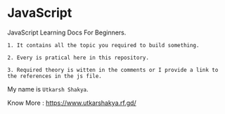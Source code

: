 # JavaScript
JavaScript Learning Docs For Beginners.

    1. It contains all the topic you required to build something.

    2. Every is pratical here in this repository.

    3. Required theory is witten in the comments or I provide a link to the references in the js file.


My name is `Utkarsh Shakya`.

Know More : https://www.utkarshakya.rf.gd/